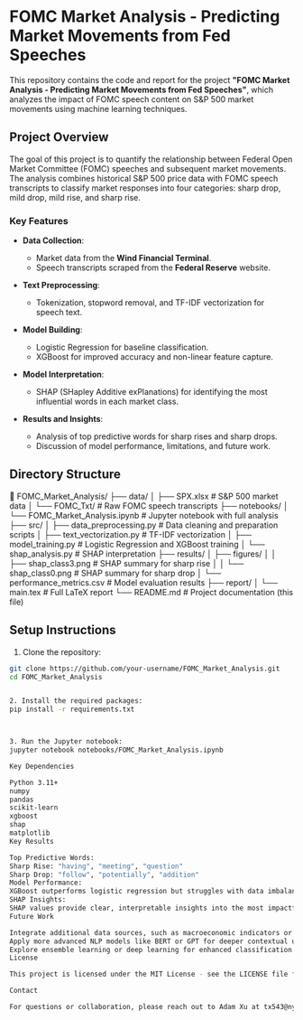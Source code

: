 # FOMC Market Analysis - Predicting Market Movements from Fed Speeches

This repository contains the code and report for the project **"FOMC Market Analysis - Predicting Market Movements from Fed Speeches"**, which analyzes the impact of FOMC speech content on S&P 500 market movements using machine learning techniques.

## Project Overview

The goal of this project is to quantify the relationship between Federal Open Market Committee (FOMC) speeches and subsequent market movements. The analysis combines historical S&P 500 price data with FOMC speech transcripts to classify market responses into four categories: sharp drop, mild drop, mild rise, and sharp rise.

### Key Features

- **Data Collection**:
  - Market data from the **Wind Financial Terminal**.
  - Speech transcripts scraped from the **Federal Reserve** website.

- **Text Preprocessing**:
  - Tokenization, stopword removal, and TF-IDF vectorization for speech text.

- **Model Building**:
  - Logistic Regression for baseline classification.
  - XGBoost for improved accuracy and non-linear feature capture.

- **Model Interpretation**:
  - SHAP (SHapley Additive exPlanations) for identifying the most influential words in each market class.

- **Results and Insights**:
  - Analysis of top predictive words for sharp rises and sharp drops.
  - Discussion of model performance, limitations, and future work.

## Directory Structure

📂 FOMC_Market_Analysis/
├── data/
│ ├── SPX.xlsx # S&P 500 market data
│ └── FOMC_Txt/ # Raw FOMC speech transcripts
├── notebooks/
│ └── FOMC_Market_Analysis.ipynb # Jupyter notebook with full analysis
├── src/
│ ├── data_preprocessing.py # Data cleaning and preparation scripts
│ ├── text_vectorization.py # TF-IDF vectorization
│ ├── model_training.py # Logistic Regression and XGBoost training
│ └── shap_analysis.py # SHAP interpretation
├── results/
│ ├── figures/
│ │ ├── shap_class3.png # SHAP summary for sharp rise
│ │ └── shap_class0.png # SHAP summary for sharp drop
│ └── performance_metrics.csv # Model evaluation results
├── report/
│ └── main.tex # Full LaTeX report
└── README.md # Project documentation (this file)


## Setup Instructions

1. Clone the repository:

```bash
git clone https://github.com/your-username/FOMC_Market_Analysis.git
cd FOMC_Market_Analysis


2. Install the required packages:
pip install -r requirements.txt



3. Run the Jupyter notebook:
jupyter notebook notebooks/FOMC_Market_Analysis.ipynb

Key Dependencies

Python 3.11+
numpy
pandas
scikit-learn
xgboost
shap
matplotlib
Key Results

Top Predictive Words:
Sharp Rise: "having", "meeting", "question"
Sharp Drop: "follow", "potentially", "addition"
Model Performance:
XGBoost outperforms logistic regression but struggles with data imbalance.
SHAP Insights:
SHAP values provide clear, interpretable insights into the most impactful words for each market class.
Future Work

Integrate additional data sources, such as macroeconomic indicators or social media sentiment.
Apply more advanced NLP models like BERT or GPT for deeper contextual understanding.
Explore ensemble learning or deep learning for enhanced classification performance.
License

This project is licensed under the MIT License - see the LICENSE file for details.

Contact

For questions or collaboration, please reach out to Adam Xu at tx543@nyu.edu.
